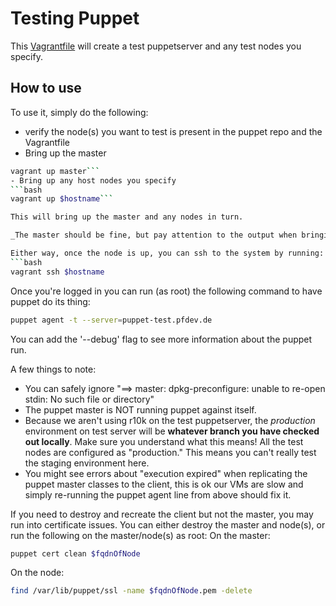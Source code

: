 # Testing Puppet

This [Vagrantfile](./Vagrantfile) will create a test puppetserver and any test nodes you specify.

## How to use

To use it, simply do the following:

- verify the node(s) you want to test is present in the puppet repo and the Vagrantfile
- Bring up the master
```bash
vagrant up master```
- Bring up any host nodes you specify
```bash
vagrant up $hostname```

This will bring up the master and any nodes in turn.

_The master should be fine, but pay attention to the output when bringing up nodes - puppet is automatically run once the node is brought up, but if the node or modules have errors they will be displayed here._

Either way, once the node is up, you can ssh to the system by running:
```bash
vagrant ssh $hostname
```

Once you're logged in you can run (as root) the following command to have puppet do its thing:

```bash
puppet agent -t --server=puppet-test.pfdev.de
```

You can add the '--debug' flag to see more information about the puppet run.

A few things to note:
- You can safely ignore "==> master: dpkg-preconfigure: unable to re-open stdin: No such file or directory"
- The puppet master is NOT running puppet against itself.
- Because we aren't using r10k on the test puppetserver, the _production_ environment on test server will
be **whatever branch you have checked out locally**. Make sure you understand what this means!   All the test nodes are configured as "production."   This means you can't really test the staging environment here.
- You might see errors about "execution expired" when replicating the puppet master classes to the client, this is ok our VMs are slow and simply re-running the puppet agent line from above should fix it.

If you need to destroy and recreate the client but not the master, you may run into certificate issues. You can either destroy the master and node(s), or run the following on the master/node(s) as root:
On the master:
```bash
puppet cert clean $fqdnOfNode
```
On the node:
```bash
find /var/lib/puppet/ssl -name $fqdnOfNode.pem -delete
```
